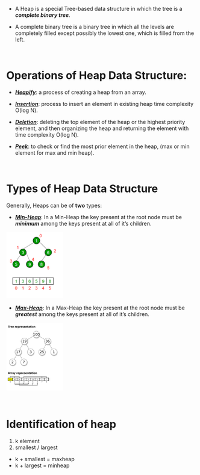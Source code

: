 - A Heap is a special Tree-based data structure in which the tree is a **_complete binary tree_**.

* A complete binary tree is a binary tree in which all the levels are completely filled except possibly the lowest one, which is filled from the left.

&nbsp;

# Operations of Heap Data Structure:

- <u>**_Heapify_**</u>: a process of creating a heap from an array.

- <u>**_Insertion_**</u>: process to insert an element in existing heap time complexity O(log N).

- <u>**_Deletion_**</u>: deleting the top element of the heap or the highest priority element, and then organizing the heap and returning the element with time complexity O(log N).

- <u>**_Peek_**</u>: to check or find the most prior element in the heap, (max or min element for max and min heap).

&nbsp;

# Types of Heap Data Structure

Generally, Heaps can be of **two** types:

- <u>**_Min-Heap_**</u>: In a Min-Heap the key present at the root node must be **_minimum_** among the keys present at all of it’s children.

<img alt="minheap" src="https://github.com/Chaitalykundu/Data-Structure-and-Algorithm/blob/master/Love-Babbar-cheatsheet/Array/3-Kth%20smallest%20element%20-%20GFG/assets/minheap.png" width="150"></a>

- <u>**_Max-Heap_**</u>: In a Max-Heap the key present at the root node must be **_greatest_** among the keys present at all of it’s children.

<img alt="maxheap" src="https://github.com/Chaitalykundu/Data-Structure-and-Algorithm/blob/master/Love-Babbar-cheatsheet/Array/3-Kth%20smallest%20element%20-%20GFG/assets/maxheap.png" width="150"></a>

&nbsp;

# Identification of heap

1. k element
2. smallest / largest

- k + smallest = maxheap
- k + largest = minheap

&nbsp;

&nbsp;
&nbsp;

&nbsp;
